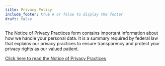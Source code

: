 ```yaml
---
title: Privacy Policy
include_footer: true # or false to display the footer
draft: false
---
```


The Notice of Privacy Practices form contains important information about how we handle your personal data. It is a summary required by federal law that explains our privacy practices to ensure transparency and protect your privacy rights as our valued patient.

[Click here to read the Notice of Privacy Practices](/pdfs/SUMMARY-OF-PRIVACY-PRACTICES-JUNE-2013.pdf)